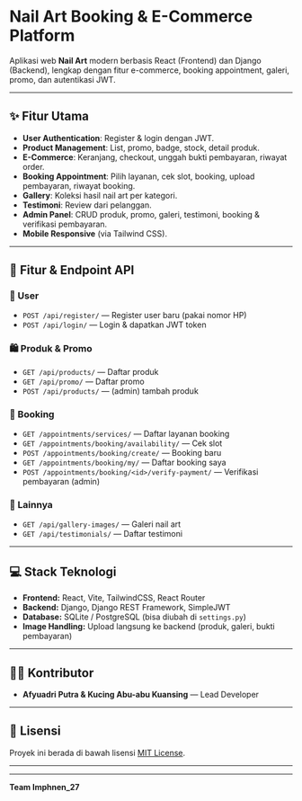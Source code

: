 # Nail Art Booking & E-Commerce Platform

Aplikasi web **Nail Art** modern berbasis React (Frontend) dan Django (Backend), lengkap dengan fitur e-commerce, booking appointment, galeri, promo, dan autentikasi JWT.

---

## ✨ Fitur Utama

- **User Authentication**: Register & login dengan JWT.
- **Product Management**: List, promo, badge, stock, detail produk.
- **E-Commerce**: Keranjang, checkout, unggah bukti pembayaran, riwayat order.
- **Booking Appointment**: Pilih layanan, cek slot, booking, upload pembayaran, riwayat booking.
- **Gallery**: Koleksi hasil nail art per kategori.
- **Testimoni**: Review dari pelanggan.
- **Admin Panel**: CRUD produk, promo, galeri, testimoni, booking & verifikasi pembayaran.
- **Mobile Responsive** (via Tailwind CSS).

---

## 📖 Fitur & Endpoint API

### 👤 User
- `POST /api/register/` — Register user baru (pakai nomor HP)
- `POST /api/login/` — Login & dapatkan JWT token

### 🛍️ Produk & Promo
- `GET /api/products/` — Daftar produk
- `GET /api/promo/` — Daftar promo
- `POST /api/products/` — (admin) tambah produk

### 📅 Booking
- `GET /appointments/services/` — Daftar layanan booking
- `GET /appointments/booking/availability/` — Cek slot
- `POST /appointments/booking/create/` — Booking baru
- `GET /appointments/booking/my/` — Daftar booking saya
- `POST /appointments/booking/<id>/verify-payment/` — Verifikasi pembayaran (admin)

### 🌸 Lainnya
- `GET /api/gallery-images/` — Galeri nail art
- `GET /api/testimonials/` — Daftar testimoni

---

## 💻 Stack Teknologi

- **Frontend:** React, Vite, TailwindCSS, React Router
- **Backend:** Django, Django REST Framework, SimpleJWT
- **Database:** SQLite / PostgreSQL (bisa diubah di `settings.py`)
- **Image Handling:** Upload langsung ke backend (produk, galeri, bukti pembayaran)

---

## 🧑‍💻 Kontributor

- **Afyuadri Putra & Kucing Abu-abu Kuansing** — Lead Developer

---

## 📄 Lisensi

Proyek ini berada di bawah lisensi [MIT License](LICENSE).

---


---

**Team Imphnen_27**



